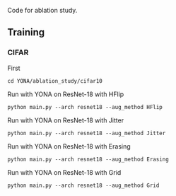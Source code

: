 Code for ablation study. 

## Training

### CIFAR
First
```
cd YONA/ablation_study/cifar10
```
Run with YONA on ResNet-18 with HFlip
```
python main.py --arch resnet18 --aug_method HFlip
```
Run with YONA on ResNet-18 with Jitter
```
python main.py --arch resnet18 --aug_method Jitter
```
Run with YONA on ResNet-18 with Erasing
```
python main.py --arch resnet18 --aug_method Erasing
```
Run with YONA on ResNet-18 with Grid
```
python main.py --arch resnet18 --aug_method Grid
```
